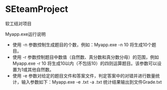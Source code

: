 # SEteamProject
软工结对项目

Myapp.exe运行说明
- 使用 -n 参数控制生成题目的个数，例如：Myapp.exe -n 10  将生成10个题目。
- 使用 -r 参数控制题目中数值（自然数、真分数和真分数分母）的范围，例如Myapp.exe -r 10   将生成10以内（不包括10）的四则运算题目。该参数可以设置为1或其他自然数。
- 使用 -e 参数对给定的题目文件和答案文件，判定答案中的对错并进行数量统计，输入参数如下：Myapp.exe -e <exercisefile>.txt -a <answerfile>.txt    统计结果输出到文件Grade.txt
        
